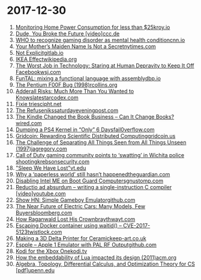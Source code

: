 # 2017-12-30
1. [Monitoring Home Power Consumption for less than $25kroy.io](https://blog.kroy.io/monitoring-home-power-consumption-for-less-than-25/)
2. [Dude, You Broke the Future [video]ccc.de](https://media.ccc.de/v/34c3-9270-dude_you_broke_the_future)
3. [WHO to recognize gaming disorder as mental health conditioncnn.io](http://lite.cnn.io/en/article/h_f8b1509f44a2e3b96999bb04d587e3ef)
4. [Your Mother’s Maiden Name Is Not a Secretnytimes.com](https://www.nytimes.com/2017/12/28/opinion/sunday/internet-security-questions.html)
5. [Not Explicitgitlab.io](https://boats.gitlab.io/blog/post/2017-12-27-things-explicit-is-not/)
6. [IKEA Effectwikipedia.org](https://en.wikipedia.org/wiki/IKEA_effect)
7. [The Worst Job in Technology: Staring at Human Depravity to Keep It Off Facebookwsj.com](https://www.wsj.com/articles/the-worst-job-in-technology-staring-at-human-depravity-to-keep-it-off-facebook-1514398398)
8. [FunTAL: mixing a functional language with assemblydbp.io](https://dbp.io/artifacts/funtal/)
9. [The Pentium F00F Bug (1998)rcollins.org](http://www.rcollins.org/ddj/May98/F00FBug.html)
10. [Adderall Risks: Much More Than You Wanted to Knowslatestarcodex.com](http://slatestarcodex.com/2017/12/28/adderall-risks-much-more-than-you-wanted-to-know/)
11. [Fixie triescipht.net](http://www.cipht.net/2017/10/29/fixie-tries.html)
12. [The Refusenikssaturdayeveningpost.com](http://www.saturdayeveningpost.com/2017/11/09/in-the-magazine/the-refuseniks.html)
13. [The Kindle Changed the Book Business – Can It Change Books?wired.com](https://www.wired.com/story/can-amazon-change-books/?utm_content=buffer39d7e&utm_medium=social&utm_source=twitter.com&utm_campaign=buffer)
14. [Dumping a PS4 Kernel in “Only” 6 Daysfail0verflow.com](https://fail0verflow.com/blog/2017/ps4-crashdump-dump/)
15. [Gridcoin: Rewarding Scientific Distributed Computinggridcoin.us](http://gridcoin.us/)
16. [The Challenge of Separating All Things Seen from All Things Unseen (1997)jagregory.com](http://www.jagregory.com/abrash-black-book/#the-challenge-of-separating-all-things-seen-from-all-things-unseen)
17. [Call of Duty gaming community points to ‘swatting’ in Wichita police shootingkrebsonsecurity.com](https://krebsonsecurity.com/2017/12/kansas-man-killed-in-swatting-attack/)
18. ["Sleep We Have Lost"vt.edu](http://www.history.vt.edu/Ekirch/sleepcommentary.html)
19. [Why a ‘paperless world’ still hasn’t happenedtheguardian.com](https://www.theguardian.com/news/2017/dec/29/american-reams-why-the-paperless-world-hasnt-happened)
20. [Disabling Intel ME on Boot Guard Computersgnustomp.com](https://gnustomp.com/posts/disabling-intel-me-on-boot-guard-computers/)
21. [Reductio ad absurdum – writing a single-instruction C compiler [video]youtube.com](https://www.youtube.com/watch?v=NmWwRmvjAE8)
22. [Show HN: Simple Gameboy Emulatorgithub.com](https://github.com/sacert/Gameboy)
23. [The Near Future of Electric Cars: Many Models, Few Buyersbloomberg.com](https://www.bloomberg.com/news/features/2017-12-19/the-near-future-of-electric-cars-many-models-few-buyers)
24. [How Raganwald Lost His Crownbraythwayt.com](http://braythwayt.com/2017/12/29/crown.html)
25. [Escaping Docker container using waitid() – CVE-2017-5123twistlock.com](https://www.twistlock.com/2017/12/27/escaping-docker-container-using-waitid-cve-2017-5123/)
26. [Making a 3D Delta Printer for Ceramickeep-art.co.uk](http://www.keep-art.co.uk/Self_build.html)
27. [Espple – Apple 1 Emulator with PAL RF Outputgithub.com](https://github.com/hrvach/espple)
28. [Kodi for the Xbox Onekodi.tv](https://kodi.tv/article/kodi-xbox-one)
29. [How the embeddability of Lua impacted its design (2011)acm.org](http://queue.acm.org/detail.cfm?id=1983083)
30. [Algebra, Topology, Differential Calculus, and Optimization Theory for CS [pdf]upenn.edu](https://www.cis.upenn.edu/~jean/math-basics.pdf)